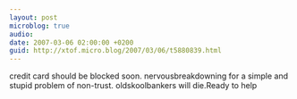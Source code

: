 ```yaml
---
layout: post
microblog: true
audio: 
date: 2007-03-06 02:00:00 +0200
guid: http://xtof.micro.blog/2007/03/06/t5880839.html
---
```

credit card should be blocked soon. nervousbreakdowning for a simple and stupid problem of non-trust. oldskoolbankers will die.Ready to help
